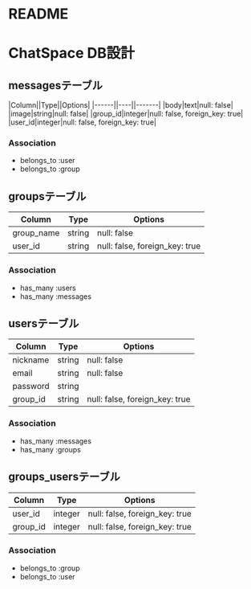 # README
# ChatSpace DB設計


## messagesテーブル
|Column||Type||Options|
|------||----||-------|
|body|text|null: false|
|image|string|null: false|
|group_id|integer|null: false, foreign_key: true|
|user_id|integer|null: false, foreign_key: true|
### Association
- belongs_to :user
- belongs_to :group


## groupsテーブル
|Column|Type|Options|
|------|----|-------|
|group_name|string|null: false|
|user_id|string|null: false, foreign_key: true|
### Association
- has_many :users
- has_many :messages


## usersテーブル
|Column|Type|Options|
|------|----|-------|
|nickname|string|null: false|
|email|string|null: false|
|password|string||null: false|
|group_id|string|null: false, foreign_key: true|
### Association
- has_many :messages
- has_many :groups


## groups_usersテーブル
|Column|Type|Options|
|------|----|-------|
|user_id|integer|null: false, foreign_key: true|
|group_id|integer|null: false, foreign_key: true|
### Association
- belongs_to :group
- belongs_to :user

